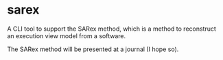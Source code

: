 # sarex

A CLI tool to support the SARex method, which is a method to reconstruct an execution view model from a software.

The SARex method will be presented at a journal (I hope so).